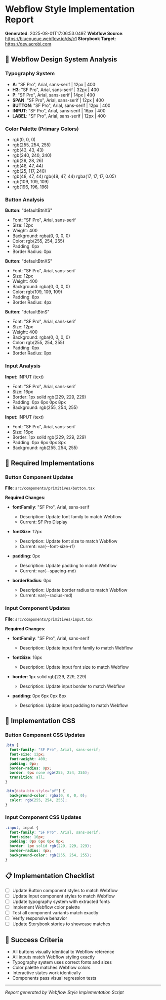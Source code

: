 
# Webflow Style Implementation Report

**Generated**: 2025-08-01T17:06:53.049Z
**Webflow Source**: https://bluequeue.webflow.io/ds/c1
**Storybook Target**: https://dev.acrobi.com

## 🎨 Webflow Design System Analysis

### Typography System
- **A**: "SF Pro", Arial, sans-serif | 12px | 400
- **H3**: "SF Pro", Arial, sans-serif | 32px | 400
- **P**: "SF Pro", Arial, sans-serif | 14px | 400
- **SPAN**: "SF Pro", Arial, sans-serif | 12px | 400
- **BUTTON**: "SF Pro", Arial, sans-serif | 12px | 400
- **INPUT**: "SF Pro", Arial, sans-serif | 16px | 400
- **LABEL**: "SF Pro", Arial, sans-serif | 12px | 400

### Color Palette (Primary Colors)
- rgb(0, 0, 0)
- rgb(255, 254, 255)
- rgb(43, 43, 43)
- rgb(240, 240, 240)
- rgb(29, 28, 26)
- rgb(48, 47, 44)
- rgb(25, 117, 240)
- rgb(48, 47, 44) rgb(48, 47, 44) rgba(17, 17, 17, 0.05)
- rgb(109, 109, 109)
- rgb(196, 196, 196)

### Button Analysis

**Button**: "defaultBtnXS"
- Font: "SF Pro", Arial, sans-serif
- Size: 12px
- Weight: 400
- Background: rgba(0, 0, 0, 0)
- Color: rgb(255, 254, 255)
- Padding: 0px
- Border Radius: 0px


**Button**: "defaultBtnXS"
- Font: "SF Pro", Arial, sans-serif
- Size: 12px
- Weight: 400
- Background: rgba(0, 0, 0, 0)
- Color: rgb(109, 109, 109)
- Padding: 8px
- Border Radius: 4px


**Button**: "defaultBtnS"
- Font: "SF Pro", Arial, sans-serif
- Size: 12px
- Weight: 400
- Background: rgba(0, 0, 0, 0)
- Color: rgb(255, 254, 255)
- Padding: 0px
- Border Radius: 0px


### Input Analysis

**Input**: INPUT (text)
- Font: "SF Pro", Arial, sans-serif
- Size: 16px
- Border: 1px solid rgb(229, 229, 229)
- Padding: 0px 6px 0px 8px
- Background: rgb(255, 254, 255)


**Input**: INPUT (text)
- Font: "SF Pro", Arial, sans-serif
- Size: 16px
- Border: 1px solid rgb(229, 229, 229)
- Padding: 0px 6px 0px 8px
- Background: rgb(255, 254, 255)


## 🔧 Required Implementations


### Button Component Updates

**File**: `src/components/primitives/button.tsx`

**Required Changes**:

- **fontFamily**: "SF Pro", Arial, sans-serif
  - Description: Update font family to match Webflow
  - Current: SF Pro Display

- **fontSize**: 12px
  - Description: Update font size to match Webflow
  - Current: var(--font-size-r1)

- **padding**: 0px
  - Description: Update padding to match Webflow
  - Current: var(--spacing-md)

- **borderRadius**: 0px
  - Description: Update border radius to match Webflow
  - Current: var(--radius-md)



### Input Component Updates

**File**: `src/components/primitives/input.tsx`

**Required Changes**:

- **fontFamily**: "SF Pro", Arial, sans-serif
  - Description: Update input font family to match Webflow
  

- **fontSize**: 16px
  - Description: Update input font size to match Webflow
  

- **border**: 1px solid rgb(229, 229, 229)
  - Description: Update input border to match Webflow
  

- **padding**: 0px 6px 0px 8px
  - Description: Update input padding to match Webflow
  



## 🚀 Implementation CSS

### Button Component CSS Updates
```css
.btn {
  font-family: "SF Pro", Arial, sans-serif;
  font-size: 12px;
  font-weight: 400;
  padding: 0px;
  border-radius: 0px;
  border: 0px none rgb(255, 254, 255);
  transition: all;
}

.btn[data-btn-style="pf"] {
  background-color: rgba(0, 0, 0, 0);
  color: rgb(255, 254, 255);
}
```

### Input Component CSS Updates
```css
.input, input {
  font-family: "SF Pro", Arial, sans-serif;
  font-size: 16px;
  padding: 0px 6px 0px 8px;
  border: 1px solid rgb(229, 229, 229);
  border-radius: 4px;
  background-color: rgb(255, 254, 255);
}
```

## 📋 Implementation Checklist

- [ ] Update Button component styles to match Webflow
- [ ] Update Input component styles to match Webflow  
- [ ] Update typography system with extracted fonts
- [ ] Implement Webflow color palette
- [ ] Test all component variants match exactly
- [ ] Verify responsive behavior
- [ ] Update Storybook stories to showcase matches

## 🎯 Success Criteria

- All buttons visually identical to Webflow reference
- All inputs match Webflow styling exactly
- Typography system uses correct fonts and sizes
- Color palette matches Webflow colors
- Interactive states work identically
- Components pass visual regression tests

---
*Report generated by Webflow Style Implementation Script*
